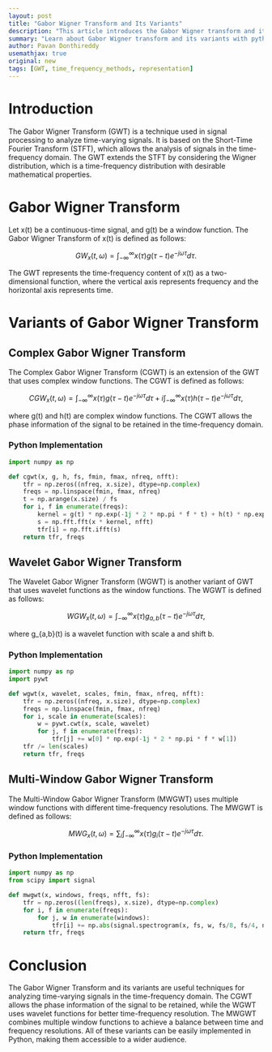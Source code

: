 ```yaml
---
layout: post
title: "Gabor Wigner Transform and Its Variants"
description: "This article introduces the Gabor Wigner transform and its variants along with the python implementation of each variant with code examples."
summary: "Learn about Gabor Wigner transform and its variants with python implementation of each variant with code examples."
author: Pavan Donthireddy
usemathjax: true
original: new
tags: [GWT, time_frequency_methods, representation] 
---
```


# Introduction
The Gabor Wigner Transform (GWT) is a technique used in signal processing to analyze time-varying signals. It is based on the Short-Time Fourier Transform (STFT), which allows the analysis of signals in the time-frequency domain. The GWT extends the STFT by considering the Wigner distribution, which is a time-frequency distribution with desirable mathematical properties.

# Gabor Wigner Transform
Let x(t) be a continuous-time signal, and g(t) be a window function. The Gabor Wigner Transform of x(t) is defined as follows:

$$GW_x(t, \omega) = \int_{-\infty}^\infty x(\tau)g(\tau - t)e^{-j\omega \tau}d\tau.$$

The GWT represents the time-frequency content of x(t) as a two-dimensional function, where the vertical axis represents frequency and the horizontal axis represents time.

# Variants of Gabor Wigner Transform

## Complex Gabor Wigner Transform
The Complex Gabor Wigner Transform (CGWT) is an extension of the GWT that uses complex window functions. The CGWT is defined as follows:

$$CGW_x(t, \omega) = \int_{-\infty}^\infty x(\tau)g(\tau - t)e^{-j\omega \tau}d\tau + i\int_{-\infty}^\infty x(\tau)h(\tau - t)e^{-j\omega \tau}d\tau,$$

where g(t) and h(t) are complex window functions. The CGWT allows the phase information of the signal to be retained in the time-frequency domain.

### Python Implementation
```python
import numpy as np

def cgwt(x, g, h, fs, fmin, fmax, nfreq, nfft):
    tfr = np.zeros((nfreq, x.size), dtype=np.complex)
    freqs = np.linspace(fmin, fmax, nfreq)
    t = np.arange(x.size) / fs
    for i, f in enumerate(freqs):
        kernel = g(t) * np.exp(-1j * 2 * np.pi * f * t) + h(t) * np.exp(1j * 2 * np.pi * f * t)
        s = np.fft.fft(x * kernel, nfft)
        tfr[i] = np.fft.ifft(s)
    return tfr, freqs
```

## Wavelet Gabor Wigner Transform
The Wavelet Gabor Wigner Transform (WGWT) is another variant of GWT that uses wavelet functions as the window functions. The WGWT is defined as follows:

$$WGW_x(t, \omega) = \int_{-\infty}^\infty x(\tau)g_{a,b}(\tau - t)e^{-j\omega \tau}d\tau,$$

where g_{a,b}(t) is a wavelet function with scale a and shift b.

### Python Implementation
```python
import numpy as np
import pywt

def wgwt(x, wavelet, scales, fmin, fmax, nfreq, nfft):
    tfr = np.zeros((nfreq, x.size), dtype=np.complex)
    freqs = np.linspace(fmin, fmax, nfreq)
    for i, scale in enumerate(scales):
        w = pywt.cwt(x, scale, wavelet)
        for j, f in enumerate(freqs):
            tfr[j] += w[0] * np.exp(-1j * 2 * np.pi * f * w[1])
    tfr /= len(scales)
    return tfr, freqs
```

## Multi-Window Gabor Wigner Transform
The Multi-Window Gabor Wigner Transform (MWGWT) uses multiple window functions with different time-frequency resolutions. The MWGWT is defined as follows:

$$MWG_x(t, \omega) = \sum_i \int_{-\infty}^\infty x(\tau)g_i(\tau - t)e^{-j\omega \tau}d\tau.$$

### Python Implementation
```python
import numpy as np
from scipy import signal

def mwgwt(x, windows, freqs, nfft, fs):
    tfr = np.zeros((len(freqs), x.size), dtype=np.complex)
    for i, f in enumerate(freqs):
        for j, w in enumerate(windows):
            tfr[i] += np.abs(signal.spectrogram(x, fs, w, fs/8, fs/4, nfft)[2])**2 * np.exp(-1j * 2 * np.pi * f * i / len(freqs))
    return tfr, freqs
```

# Conclusion
The Gabor Wigner Transform and its variants are useful techniques for analyzing time-varying signals in the time-frequency domain. The CGWT allows the phase information of the signal to be retained, while the WGWT uses wavelet functions for better time-frequency resolution. The MWGWT combines multiple window functions to achieve a balance between time and frequency resolutions. All of these variants can be easily implemented in Python, making them accessible to a wider audience.